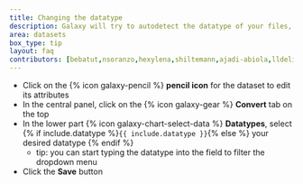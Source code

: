 ```yaml
---
title: Changing the datatype
description: Galaxy will try to autodetect the datatype of your files, but you may need to manually set this occasionally.
area: datasets
box_type: tip
layout: faq
contributors: [bebatut,nsoranzo,hexylena,shiltemann,ajadi-abiola,lldelisle]
---
```


* Click on the {% icon galaxy-pencil %} **pencil icon** for the dataset to edit its attributes
* In the central panel, click on the {% icon galaxy-gear %} **Convert** tab on the top
* In the lower part {% icon galaxy-chart-select-data %} **Datatypes**, select {% if include.datatype %}`{{ include.datatype }}`{% else %} your desired datatype {% endif %}
  - tip: you can start typing the datatype into the field to filter the dropdown menu
* Click the **Save** button
